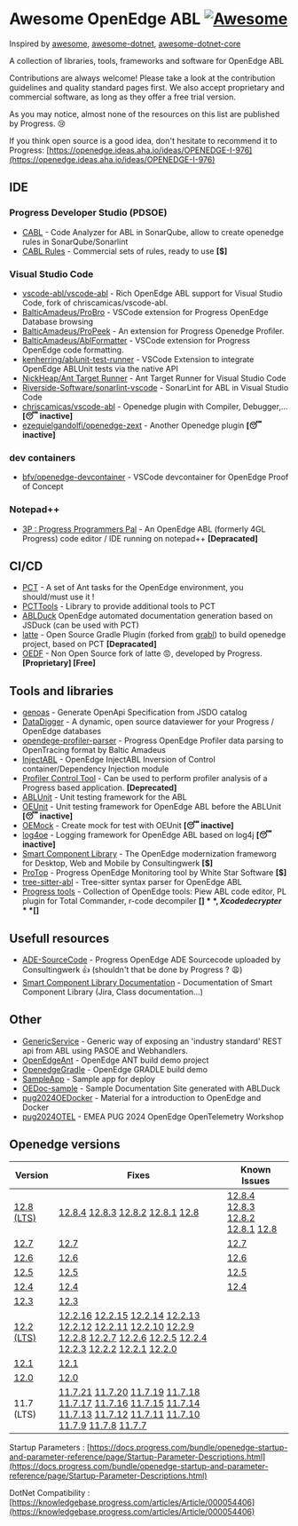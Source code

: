 # Awesome OpenEdge ABL [![Awesome](https://cdn.rawgit.com/sindresorhus/awesome/d7305f38d29fed78fa85652e3a63e154dd8e8829/media/badge.svg)](https://github.com/sindresorhus/awesome)

Inspired by [awesome](https://github.com/sindresorhus/awesome), [awesome-dotnet](https://github.com/quozd/awesome-dotnet), [awesome-dotnet-core](https://github.com/thangchung/awesome-dotnet-core)

A collection of libraries, tools, frameworks and software for OpenEdge ABL

Contributions are always welcome! Please take a look at the contribution guidelines and quality standard pages first.
We also accept proprietary and commercial software, as long as they offer a free trial version.

As you may notice, almost none of the resources on this list are published by Progress. 😢

If you think open source is a good idea, don't hesitate to recommend it to Progress: [https://openedge.ideas.aha.io/ideas/OPENEDGE-I-976](https://openedge.ideas.aha.io/ideas/OPENEDGE-I-976)

## IDE

### Progress Developer Studio (PDSOE)

- [CABL](https://github.com/Riverside-Software/sonar-openedge) - Code Analyzer for ABL in SonarQube, allow to create openedge rules in SonarQube/Sonarlint
- [CABL Rules](https://riverside-software.fr/) - Commercial sets of rules, ready to use **[$]**

### Visual Studio Code

- [vscode-abl/vscode-abl](https://github.com/vscode-abl/vscode-abl) - Rich OpenEdge ABL support for Visual Studio Code, fork of chriscamicas/vscode-abl.
- [BalticAmadeus/ProBro](https://github.com/BalticAmadeus/ProBro) - VSCode extension for Progress OpenEdge Database browsing
- [BalticAmadeus/ProPeek](https://github.com/BalticAmadeus/ProPeek) - An extension for Progress Openedge Profiler.
- [BalticAmadeus/AblFormatter](https://github.com/BalticAmadeus/AblFormatter) - VSCode extension for Progress OpenEdge code formatting.
- [kenherring/ablunit-test-runner](https://github.com/kenherring/ablunit-test-runner) - VSCode Extension to integrate OpenEdge ABLUnit tests via the native API
- [NickHeap/Ant Target Runner](https://github.com/NickHeap/vscode-ant) - Ant Target Runner for Visual Studio Code
- [Riverside-Software/sonarlint-vscode](https://github.com/Riverside-Software/sonarlint-vscode/releases) - SonarLint for ABL in Visual Studio Code
- [chriscamicas/vscode-abl](https://github.com/chriscamicas/vscode-abl) - Openedge plugin with Compiler, Debugger,... **[😴 inactive]**
- [ezequielgandolfi/openedge-zext](https://github.com/ezequielgandolfi/openedge-zext) - Another Openedge plugin **[😴 inactive]**

### dev containers

- [bfv/openedge-devcontainer](https://github.com/bfv/openedge-devcontainer) - VSCode devcontainer for OpenEdge Proof of Concept 

### Notepad++

- [3P : Progress Programmers Pal](http://jcaillon.github.io/3P/) - An OpenEdge ABL (formerly 4GL Progress) code editor / IDE running on notepad++ **[Depracated]**

## CI/CD

- [PCT](https://github.com/Riverside-Software/pct) - A set of Ant tasks for the OpenEdge environment, you should/must use it !
- [PCTTools](https://github.com/clement-brodu/PCTTools) - Library to provide additional tools to PCT 
- [ABLDuck](https://github.com/spazzymoto/ablduck) OpenEdge automated documentation generation based on JSDuck (can be used with PCT)
- [latte](https://github.com/progress/latte) - Open Source Gradle Plugin (forked from [grabl](https://gitlab.com/grabl/grabl)) to build openedge project, based on PCT **[Depracated]**
- [OEDF](https://community.progress.com/s/question/0D54Q00008JWqzR/introducing-openedge-devops-framework-10) - Non Open Source fork of latte 😡, developed by Progress. **[Proprietary] [Free]**

## Tools and libraries

- [genoas](https://community.progress.com/s/question/0D54Q00007qckt1SAA/sample-program-to-generate-an-openapi-spec-file-from-a-catalog-file) - Generate OpenApi Specification from JSDO catalog
- [DataDigger](https://github.com/patrickTingen/DataDigger) - A dynamic, open source dataviewer for your Progress / OpenEdge databases
- [opendege-profiler-parser](https://github.com/BalticAmadeus/opendege-profiler-parser) - Progress OpenEdge Profiler data parsing to OpenTracing format by Baltic Amadeus
- [InjectABL](https://github.com/PeterJudgeZA/InjectABL) - OpenEdge InjectABL Inversion of Control container/Dependency Injection module
- [Profiler Control Tool](https://community.progress.com/s/question/0D54Q00007qbvABSAY/profiler-control-tool) - Can be used to perform profiler analysis of a Progress based application. **[Deprecated]**
- [ABLUnit](https://docs.progress.com/bundle/openedge-developer-studio-olh-117/page/Overview-of-ABLUnit-testing-framework.html) - Unit testing framework for the ABL
- [OEUnit](https://github.com/CameronWills/OEUnit) - Unit testing framework for OpenEdge ABL before the ABLUnit **[😴 inactive]**
- [OEMock](https://github.com/msabbott/OEMock) - Create mock for test with OEUnit **[😴 inactive]**
- [log4oe](https://github.com/msabbott/log4oe) - Logging framework for OpenEdge ABL based on log4j **[😴 inactive]**
- [Smart Component Library](https://www.consultingwerk.com/products/smartcomponent-library) - The OpenEdge modernization frameworg for Desktop, Web and Mobile by Consultingwerk **[$]**
- [ProTop](https://wss.com/progress-openedge-monitoring-with-protop/) - Progress OpenEdge Monitoring tool by White Star Software **[$]**
- [tree-sitter-abl](https://github.com/usagi-coffee/tree-sitter-abl) - Tree-sitter syntax parser for OpenEdge ABL
- [Progress tools](http://progress-tools.x10.mx) - Collection of OpenEdge tools: Piew ABL code editor, PL plugin for Total Commander, r-code decompiler **[$]**, Xcode decrypter **[$]**

## Usefull resources

- [ADE-SourceCode](https://github.com/consultingwerk/ADE-Sourcecode) - Progress OpenEdge ADE Sourcecode uploaded by Consultingwerk 👍 (shouldn't that be done by Progress ? 😩)
- [Smart Component Library Documentation](https://www.consultingwerk.com/support/documentation) - Documentation of Smart Component Library (Jira, Class documentation...)

## Other

- [GenericService](https://gitlab.com/rdroge/genericservice) - Generic way of exposing an 'industry standard' REST api from ABL using PASOE and Webhandlers.
- [OpenEdgeAnt](https://github.com/KiltedKanuck/OpenEdgeAnt) - OpenEdge ANT build demo project
- [OpenedgeGradle](https://github.com/KiltedKanuck/OpenEdgeGradle) - OpenEdge GRADLE build demo
- [SampleApp](https://github.com/KiltedKanuck/SampleApp) - Sample app for deploy
- [OEDoc-sample](https://github.com/clement-brodu/OEdoc-sample) - Sample Documentation Site generated with ABLDuck
- [pug2024OEDocker](https://github.com/lkieffer2002/pug2024OEDocker) - Material for a introduction to OpenEdge and Docker
- [pug2024OTEL](https://github.com/rwdroge/pug2024OTEL) - EMEA PUG 2024 OpenEdge OpenTelemetry Workshop

## Openedge versions

| Version | Fixes | Known Issues |
|---------|------| ----- |
| [12.8 (LTS)](https://docs.progress.com/bundle/openedge-whats-new/page/Whats-New-in-OpenEdge-12.8.html)  | [12.8.4](https://docs.progress.com/bundle/openedge-product-notes/page/Issues-fixed-in-OpenEdge-12.8.4.html) [12.8.3](https://docs.progress.com/bundle/openedge-product-notes/page/Issues-fixed-in-OpenEdge-12.8.3.html) [12.8.2](https://docs.progress.com/bundle/openedge-product-notes/page/Issues-fixed-in-OpenEdge-12.8.2.html) [12.8.1](https://docs.progress.com/bundle/openedge-product-notes/page/Issues-fixed-in-OpenEdge-12.8.1.html) [12.8](https://docs.progress.com/bundle/openedge-product-notes/page/Issues-fixed-in-OpenEdge-12.8.html) | [12.8.4](https://docs.progress.com/en-US/bundle/openedge-product-notes/page/Known-issues-in-OpenEdge-12.8.4.html) [12.8.3](https://docs.progress.com/en-US/bundle/openedge-product-notes/page/Known-issues-in-OpenEdge-12.8.3.html) [12.8.2](https://docs.progress.com/en-US/bundle/openedge-product-notes/page/Known-issues-in-OpenEdge-12.8.2.html) [12.8.1](https://docs.progress.com/en-US/bundle/openedge-product-notes/page/Known-issues-in-OpenEdge-12.8.1.html) [12.8](https://docs.progress.com/en-US/bundle/openedge-product-notes/page/Known-issues-in-OpenEdge-12.8.html) |
| [12.7](https://docs.progress.com/bundle/openedge-whats-new/page/Whats-New-in-OpenEdge-12.7.html)  | [12.7](https://docs.progress.com/bundle/openedge-product-notes/page/Issues-fixed-in-OpenEdge-12.7.html) | [12.7](https://docs.progress.com/en-US/bundle/openedge-product-notes/page/Known-issues-in-OpenEdge-12.7.html) |
| [12.6](https://docs.progress.com/bundle/openedge-whats-new/page/Whats-New-in-OpenEdge-12.6.html)  | [12.6](https://docs.progress.com/bundle/openedge-product-notes/page/Issues-fixed-in-OpenEdge-12.6.html) | [12.6](https://docs.progress.com/en-US/bundle/openedge-product-notes/page/Known-issues-in-OpenEdge-12.6.html) |
| [12.5](https://docs.progress.com/bundle/openedge-whats-new/page/Whats-New-in-OpenEdge-12.5.html)  | [12.5](https://docs.progress.com/bundle/openedge-product-notes/page/Issues-fixed-in-OpenEdge-12.5.html) | [12.5](https://docs.progress.com/en-US/bundle/openedge-product-notes/page/Known-issues-in-OpenEdge-12.5.html) |
| [12.4](https://docs.progress.com/bundle/openedge-whats-new/page/Whats-New-in-OpenEdge-12.4.html)  | [12.4](https://docs.progress.com/bundle/openedge-product-notes/page/Issues-fixed-in-OpenEdge-12.4.html) | [12.4](https://docs.progress.com/en-US/bundle/openedge-product-notes/page/Known-issues-in-OpenEdge-12.4.html) |
| [12.3](https://docs.progress.com/bundle/openedge-whats-new/page/Whats-New-in-OpenEdge-12.3.html)  | [12.3](https://docs.progress.com/bundle/openedge-product-notes/page/Issues-fixed-in-OpenEdge-12.4.html) | |
| [12.2 (LTS)](https://docs.progress.com/bundle/openedge-whats-new/page/Whats-New-in-OpenEdge-12.2.html) | [12.2.16](https://docs.progress.com/bundle/openedge-product-notes/page/Issues-fixed-in-OpenEdge-12.2.16.html) [12.2.15](https://docs.progress.com/bundle/openedge-product-notes/page/Issues-fixed-in-OpenEdge-12.2.15.html) [12.2.14](https://docs.progress.com/bundle/openedge-product-notes/page/Issues-fixed-in-OpenEdge-12.2.14.html) [12.2.13](https://docs.progress.com/bundle/openedge-product-notes/page/Issues-fixed-in-OpenEdge-12.2.13.html) [12.2.12](https://docs.progress.com/bundle/openedge-product-notes/page/Issues-fixed-in-OpenEdge-12.2.12.html) [12.2.11](https://docs.progress.com/bundle/openedge-product-notes/page/Issues-fixed-in-OpenEdge-12.2.11.html) [12.2.10](https://docs.progress.com/bundle/openedge-product-notes/page/Issues-fixed-in-OpenEdge-12.2.10.html) [12.2.9](https://docs.progress.com/bundle/openedge-product-notes/page/Issues-fixed-in-OpenEdge-12.2.9.html) [12.2.8](https://docs.progress.com/bundle/openedge-product-notes/page/Issues-fixed-in-OpenEdge-12.2.8.html) [12.2.7](https://docs.progress.com/bundle/openedge-product-notes/page/Issues-fixed-in-OpenEdge-12.2.7.html) [12.2.6](https://docs.progress.com/bundle/openedge-product-notes/page/Issues-fixed-in-OpenEdge-12.2.6.html) [12.2.5](https://docs.progress.com/bundle/openedge-product-notes/page/Issues-fixed-in-OpenEdge-12.2.5.html) [12.2.4](https://docs.progress.com/bundle/openedge-product-notes/page/Issues-fixed-in-OpenEdge-12.2.4.html) [12.2.3](https://docs.progress.com/bundle/openedge-product-notes/page/Issues-fixed-in-OpenEdge-12.2.3.html) [12.2.2](https://docs.progress.com/bundle/openedge-product-notes/page/Issues-fixed-in-OpenEdge-12.2.02.html) [12.2.1](https://docs.progress.com/bundle/openedge-product-notes/page/Issues-fixed-in-OpenEdge-12.2.1.html) [12.2.0](https://docs.progress.com/bundle/openedge-product-notes/page/Issues-fixed-in-OpenEdge-12.2.html) |  |
| [12.1](https://docs.progress.com/bundle/openedge-whats-new/page/Whats-New-in-OpenEdge-12.1.html) | [12.1](https://docs.progress.com/bundle/openedge-product-notes/page/Issues-fixed-in-OpenEdge-12.1.html) |  |
| [12.0](https://docs.progress.com/bundle/openedge-whats-new/page/Whats-New-in-OpenEdge-12.0.html) | [12.0](https://docs.progress.com/bundle/openedge-product-notes/page/Issues-fixed-in-OpenEdge-12.0.html) |  |
| 11.7 (LTS) | [11.7.21](https://docs.progress.com/bundle/openedge-product-notes/page/Issues-fixed-in-OpenEdge-11.7.21.html) [11.7.20](https://docs.progress.com/bundle/openedge-product-notes/page/Issues-fixed-in-OpenEdge-11.7.20.html) [11.7.19](https://docs.progress.com/bundle/openedge-product-notes/page/Issues-fixed-in-OpenEdge-11.7.19.html) [11.7.18](https://docs.progress.com/bundle/openedge-product-notes/page/Issues-fixed-in-OpenEdge-11.7.18.html) [11.7.17](https://docs.progress.com/bundle/openedge-product-notes/page/Issues-fixed-in-OpenEdge-11.7.17.html) [11.7.16](https://docs.progress.com/bundle/openedge-product-notes/page/Issues-fixed-in-OpenEdge-11.7.16.html) [11.7.15](https://docs.progress.com/bundle/openedge-product-notes/page/Issues-fixed-in-OpenEdge-11.7.15.html) [11.7.14](https://docs.progress.com/bundle/openedge-product-notes/page/Issues-fixed-in-OpenEdge-11.7.14.html) [11.7.13](https://docs.progress.com/bundle/openedge-product-notes/page/Issues-fixed-in-OpenEdge-11.7.12.html) [11.7.12](https://docs.progress.com/bundle/openedge-product-notes/page/Issues-fixed-in-OpenEdge-11.7.13.html) [11.7.11](https://docs.progress.com/bundle/openedge-product-notes/page/Issues-fixed-in-OpenEdge-11.7.11.html) [11.7.10](https://docs.progress.com/bundle/openedge-product-notes/page/Issues-fixed-in-OpenEdge-11.7.10.html) [11.7.9](https://docs.progress.com/bundle/openedge-product-notes/page/Issues-fixed-in-OpenEdge-11.7.9.html) [11.7.8](https://docs.progress.com/bundle/openedge-product-notes/page/Issues-fixed-in-OpenEdge-11.7.8.html) [11.7.7](https://docs.progress.com/bundle/openedge-product-notes/page/Issues-fixed-in-OpenEdge-11.7.7.html) |  |


Startup Parameters : [https://docs.progress.com/bundle/openedge-startup-and-parameter-reference/page/Startup-Parameter-Descriptions.html](https://docs.progress.com/bundle/openedge-startup-and-parameter-reference/page/Startup-Parameter-Descriptions.html)

DotNet Compatibility : [https://knowledgebase.progress.com/articles/Article/000054406](https://knowledgebase.progress.com/articles/Article/000054406)
